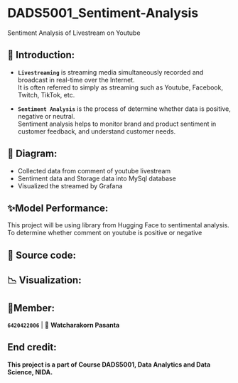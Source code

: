 # DADS5001_Sentiment-Analysis
Sentiment Analysis of Livestream on Youtube

## 🚩 Introduction: 
* **`Livestreaming`** is streaming media simultaneously recorded and broadcast in real-time over the Internet.<br>
It is often referred to simply as streaming such as Youtube, Facebook, Twitch, TikTok, etc.

* **`Sentiment Analysis`** is the process of determine whether data is positive, negative or neutral.<br>
Sentiment analysis helps to monitor brand and product sentiment in customer feedback, and understand customer needs.

## 🎯 Diagram: 
* Collected data from comment of youtube livestream
* Sentiment data and Storage data into MySql database
* Visualized the streamed by Grafana


## ✨Model Performance:
This project will be using library from Hugging Face to sentimental analysis.<br>
To determine whether comment on youtube is positive or negative 

## 📝 Source code:



## 📉 Visualization:


## 🙋Member:
 **`6420422006`**  | 👦 **Watcharakorn Pasanta** 

## End credit: 
**This project is a part of Course DADS5001, Data Analytics and Data Science, NIDA.**





